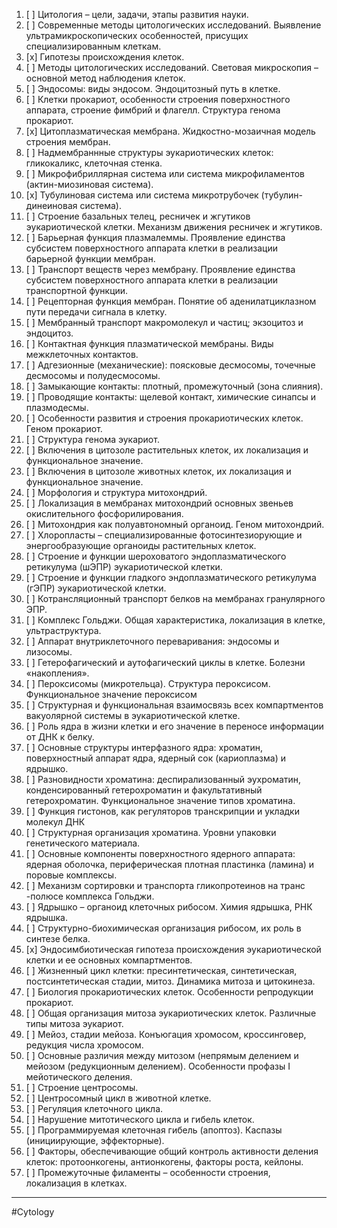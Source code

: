 
1. [ ] Цитология – цели, задачи, этапы развития науки. 
2. [ ] Современные методы цитологических исследований. Выявление ультрамикроскопических особенностей, присущих специализированным клеткам. 
3. [x] Гипотезы происхождения клеток. 
4. [ ] Методы цитологических исследований. Световая микроскопия – основной метод наблюдения клеток. 
5. [ ] Эндосомы: виды эндосом. Эндоцитозный путь в клетке. 
6. [ ] Клетки прокариот, особенности строения поверхностного аппарата, строение фимбрий и флагелл. Структура генома прокариот. 
7. [x] Цитоплазматическая мембрана. Жидкостно-мозаичная модель строения мембран. 
8. [ ] Надмембраннные структуры эукариотических клеток: гликокаликс, клеточная стенка. 
9. [ ] Микрофибриллярная система или система микрофиламентов (актин-миозиновая система). 
10. [x] Тубулиновая система или система микротрубочек (тубулин-динеиновая система). 
11. [ ] Строение базальных телец, ресничек и жгутиков эукариотической клетки. Механизм движения ресничек и жгутиков. 
12. [ ] Барьерная функция плазмалеммы. Проявление единства субсистем поверхностного аппарата клетки в реализации барьерной функции мембран. 
13. [ ] Транспорт веществ через мембрану. Проявление единства субсистем поверхностного аппарата клетки в реализации транспортной функции. 
14. [ ] Рецепторная функция мембран. Понятие об аденилатциклазном пути передачи сигнала в клетку. 
15. [ ] Мембранный транспорт макромолекул и частиц; экзоцитоз и эндоцитоз. 
16. [ ] Контактная функция плазматической мембраны. Виды межклеточных контактов. 
17. [ ] Адгезионные (механические): поясковые десмосомы, точечные десмосомы и полудесмосомы. 
18. [ ] Замыкающие контакты: плотный, промежуточный (зона слияния). 
19. [ ] Проводящие контакты: щелевой контакт, химические синапсы и плазмодесмы. 
20. [ ] Особенности развития и строения прокариотических клеток. Геном прокариот. 
21. [ ] Структура генома эукариот. 
22. [ ] Включения в цитозоле растительных клеток, их локализация и функциональное значение.
23. [ ] Включения в цитозоле животных клеток, их локализация и функциональное значение. 
24. [ ] Морфология и структура митохондрий. 
25. [ ] Локализация в мембранах митохондрий основных звеньев окислительного фосфорилирования. 
26. [ ] Митохондрия как полуавтономный органоид. Геном митохондрий.
27. [ ] Хлоропласты – специализированные фотосинтезиорующие и энергообразующие органоиды растительных клеток. 
28. [ ] Строение и функции шероховатого эндоплазматического ретикулума (шЭПР) эукариотической клетки. 
29. [ ] Строение и функции гладкого эндоплазматического ретикулума (гЭПР) эукариотической клетки. 
30. [ ] Котрансляционный транспорт белков на мембранах гранулярного ЭПР. 
31. [ ] Комплекс Гольджи. Общая характеристика, локализация в клетке, ультраструктура. 
32. [ ] Аппарат внутриклеточного переваривания: эндосомы и лизосомы. 
33. [ ] Гетерофагический и аутофагический циклы в клетке. Болезни «накопления». 
34. [ ] Пероксисомы (микротельца). Структура пероксисом. Функциональное значение пероксисом 
35. [ ] Структурная и функциональная взаимосвязь всех компартментов вакуолярной системы в эукариотической клетке. 
36. [ ] Роль ядра в жизни клетки и его значение в переносе информации от ДНК к белку. 
37. [ ] Основные структуры интерфазного ядра: хроматин, поверхностный аппарат ядра, ядерный сок (кариоплазма) и ядрышко. 
38. [ ] Разновидности хроматина: деспирализованный эухроматин, конденсированный гетерохроматин и факультативный гетерохроматин. Функциональное значение типов хроматина. 
39. [ ] Функция гистонов, как регуляторов транскрипции и укладки молекул ДНК 
40. [ ] Структурная организация хроматина. Уровни упаковки генетического материала. 
41. [ ] Основные компоненты поверхностного ядерного аппарата: ядерная оболочка, периферическая плотная пластинка (ламина) и поровые комплексы. 
42. [ ] Механизм сортировки и транспорта гликопротеинов на транс -полюсе комплекса Гольджи.
43. [ ] Ядрышко – органоид клеточных рибосом. Химия ядрышка, РНК ядрышка. 
44. [ ] Структурно-биохимическая организация рибосом, их роль в синтезе белка.
45. [x] Эндосимбиотическая гипотеза происхождения эукариотической клетки и ее основных компартментов. 
46. [ ] Жизненный цикл клетки: пресинтетическая, синтетическая, постсинтетическая стадии, митоз. Динамика митоза и цитокинеза. 
47. [ ] Биология прокариотических клеток. Особенности репродукции прокариот. 
48. [ ] Общая организация митоза эукариотических клеток. Различные типы митоза эукариот. 
49. [ ] Мейоз, стадии мейоза. Конъюгация хромосом, кроссинговер, редукция числа хромосом. 
50. [ ] Основные различия между митозом (непрямым делением и мейозом (редукционным делением). Особенности профазы I мейотического деления. 
51. [ ] Строение центросомы. 
52. [ ] Центросомный цикл в животной клетке. 
53. [ ] Регуляция клеточного цикла. 
54. [ ] Нарушение митотического цикла и гибель клеток.
55. [ ] Программируемая клеточная гибель (апоптоз). Каспазы (инициирующие, эффекторные). 
56. [ ] Факторы, обеспечивающие общий контроль активности деления клеток: протоонкогены, антионкогены, факторы роста, кейлоны. 
57. [ ] Промежуточные филаменты – особенности строения, локализация в клетках.
 
---
 #Cytology 